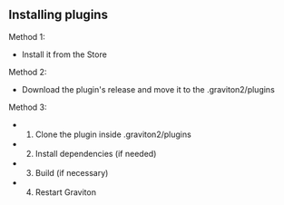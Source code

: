 ## Installing plugins

Method 1:

- Install it from the Store

Method 2:

- Download the plugin's release and move it to the .graviton2/plugins

Method 3:

- 1. Clone the plugin inside .graviton2/plugins
- 2. Install dependencies (if needed)
- 3. Build (if necessary)
- 4. Restart Graviton
